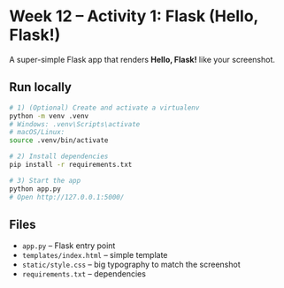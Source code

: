 # Week 12 – Activity 1: Flask (Hello, Flask!)

A super-simple Flask app that renders **Hello, Flask!** like your screenshot.

## Run locally

```bash
# 1) (Optional) Create and activate a virtualenv
python -m venv .venv
# Windows: .venv\Scripts\activate
# macOS/Linux:
source .venv/bin/activate

# 2) Install dependencies
pip install -r requirements.txt

# 3) Start the app
python app.py
# Open http://127.0.0.1:5000/
```

## Files
- `app.py` – Flask entry point
- `templates/index.html` – simple template
- `static/style.css` – big typography to match the screenshot
- `requirements.txt` – dependencies

